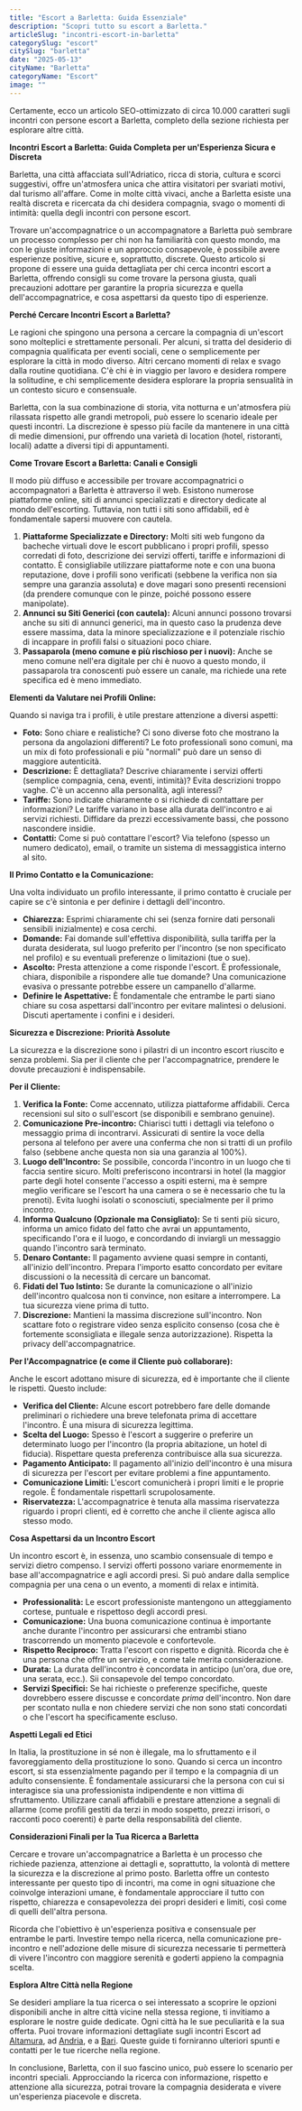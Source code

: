 ```yaml
---
title: "Escort a Barletta: Guida Essenziale"
description: "Scopri tutto su escort a Barletta."
articleSlug: "incontri-escort-in-barletta" 
categorySlug: "escort"
citySlug: "barletta"
date: "2025-05-13"
cityName: "Barletta"
categoryName: "Escort"
image: ""
---
```


Certamente, ecco un articolo SEO-ottimizzato di circa 10.000 caratteri sugli incontri con persone escort a Barletta, completo della sezione richiesta per esplorare altre città.

**Incontri Escort a Barletta: Guida Completa per un'Esperienza Sicura e Discreta**

Barletta, una città affacciata sull'Adriatico, ricca di storia, cultura e scorci suggestivi, offre un'atmosfera unica che attira visitatori per svariati motivi, dal turismo all'affare. Come in molte città vivaci, anche a Barletta esiste una realtà discreta e ricercata da chi desidera compagnia, svago o momenti di intimità: quella degli incontri con persone escort.

Trovare un'accompagnatrice o un accompagnatore a Barletta può sembrare un processo complesso per chi non ha familiarità con questo mondo, ma con le giuste informazioni e un approccio consapevole, è possibile avere esperienze positive, sicure e, soprattutto, discrete. Questo articolo si propone di essere una guida dettagliata per chi cerca incontri escort a Barletta, offrendo consigli su come trovare la persona giusta, quali precauzioni adottare per garantire la propria sicurezza e quella dell'accompagnatrice, e cosa aspettarsi da questo tipo di esperienze.

**Perché Cercare Incontri Escort a Barletta?**

Le ragioni che spingono una persona a cercare la compagnia di un'escort sono molteplici e strettamente personali. Per alcuni, si tratta del desiderio di compagnia qualificata per eventi sociali, cene o semplicemente per esplorare la città in modo diverso. Altri cercano momenti di relax e svago dalla routine quotidiana. C'è chi è in viaggio per lavoro e desidera rompere la solitudine, e chi semplicemente desidera esplorare la propria sensualità in un contesto sicuro e consensuale.

Barletta, con la sua combinazione di storia, vita notturna e un'atmosfera più rilassata rispetto alle grandi metropoli, può essere lo scenario ideale per questi incontri. La discrezione è spesso più facile da mantenere in una città di medie dimensioni, pur offrendo una varietà di location (hotel, ristoranti, locali) adatte a diversi tipi di appuntamenti.

**Come Trovare Escort a Barletta: Canali e Consigli**

Il modo più diffuso e accessibile per trovare accompagnatrici o accompagnatori a Barletta è attraverso il web. Esistono numerose piattaforme online, siti di annunci specializzati e directory dedicate al mondo dell'escorting. Tuttavia, non tutti i siti sono affidabili, ed è fondamentale sapersi muovere con cautela.

1.  **Piattaforme Specializzate e Directory:** Molti siti web fungono da bacheche virtuali dove le escort pubblicano i propri profili, spesso corredati di foto, descrizione dei servizi offerti, tariffe e informazioni di contatto. È consigliabile utilizzare piattaforme note e con una buona reputazione, dove i profili sono verificati (sebbene la verifica non sia sempre una garanzia assoluta) e dove magari sono presenti recensioni (da prendere comunque con le pinze, poiché possono essere manipolate).
2.  **Annunci su Siti Generici (con cautela):** Alcuni annunci possono trovarsi anche su siti di annunci generici, ma in questo caso la prudenza deve essere massima, data la minore specializzazione e il potenziale rischio di incappare in profili falsi o situazioni poco chiare.
3.  **Passaparola (meno comune e più rischioso per i nuovi):** Anche se meno comune nell'era digitale per chi è nuovo a questo mondo, il passaparola tra conoscenti può essere un canale, ma richiede una rete specifica ed è meno immediato.

**Elementi da Valutare nei Profili Online:**

Quando si naviga tra i profili, è utile prestare attenzione a diversi aspetti:

*   **Foto:** Sono chiare e realistiche? Ci sono diverse foto che mostrano la persona da angolazioni differenti? Le foto professionali sono comuni, ma un mix di foto professionali e più "normali" può dare un senso di maggiore autenticità.
*   **Descrizione:** È dettagliata? Descrive chiaramente i servizi offerti (semplice compagnia, cena, eventi, intimità)? Evita descrizioni troppo vaghe. C'è un accenno alla personalità, agli interessi?
*   **Tariffe:** Sono indicate chiaramente o si richiede di contattare per informazioni? Le tariffe variano in base alla durata dell'incontro e ai servizi richiesti. Diffidare da prezzi eccessivamente bassi, che possono nascondere insidie.
*   **Contatti:** Come si può contattare l'escort? Via telefono (spesso un numero dedicato), email, o tramite un sistema di messaggistica interno al sito.

**Il Primo Contatto e la Comunicazione:**

Una volta individuato un profilo interessante, il primo contatto è cruciale per capire se c'è sintonia e per definire i dettagli dell'incontro.

*   **Chiarezza:** Esprimi chiaramente chi sei (senza fornire dati personali sensibili inizialmente) e cosa cerchi.
*   **Domande:** Fai domande sull'effettiva disponibilità, sulla tariffa per la durata desiderata, sul luogo preferito per l'incontro (se non specificato nel profilo) e su eventuali preferenze o limitazioni (tue o sue).
*   **Ascolto:** Presta attenzione a come risponde l'escort. È professionale, chiara, disponibile a rispondere alle tue domande? Una comunicazione evasiva o pressante potrebbe essere un campanello d'allarme.
*   **Definire le Aspettative:** È fondamentale che entrambe le parti siano chiare su cosa aspettarsi dall'incontro per evitare malintesi o delusioni. Discuti apertamente i confini e i desideri.

**Sicurezza e Discrezione: Priorità Assolute**

La sicurezza e la discrezione sono i pilastri di un incontro escort riuscito e senza problemi. Sia per il cliente che per l'accompagnatrice, prendere le dovute precauzioni è indispensabile.

**Per il Cliente:**

1.  **Verifica la Fonte:** Come accennato, utilizza piattaforme affidabili. Cerca recensioni sul sito o sull'escort (se disponibili e sembrano genuine).
2.  **Comunicazione Pre-incontro:** Chiarisci tutti i dettagli via telefono o messaggio prima di incontrarvi. Assicurati di sentire la voce della persona al telefono per avere una conferma che non si tratti di un profilo falso (sebbene anche questa non sia una garanzia al 100%).
3.  **Luogo dell'Incontro:** Se possibile, concorda l'incontro in un luogo che ti faccia sentire sicuro. Molti preferiscono incontrarsi in hotel (la maggior parte degli hotel consente l'accesso a ospiti esterni, ma è sempre meglio verificare se l'escort ha una camera o se è necessario che tu la prenoti). Evita luoghi isolati o sconosciuti, specialmente per il primo incontro.
4.  **Informa Qualcuno (Opzionale ma Consigliato):** Se ti senti più sicuro, informa un amico fidato del fatto che avrai un appuntamento, specificando l'ora e il luogo, e concordando di inviargli un messaggio quando l'incontro sarà terminato.
5.  **Denaro Contante:** Il pagamento avviene quasi sempre in contanti, all'inizio dell'incontro. Prepara l'importo esatto concordato per evitare discussioni o la necessità di cercare un bancomat.
6.  **Fidati del Tuo Istinto:** Se durante la comunicazione o all'inizio dell'incontro qualcosa non ti convince, non esitare a interrompere. La tua sicurezza viene prima di tutto.
7.  **Discrezione:** Mantieni la massima discrezione sull'incontro. Non scattare foto o registrare video senza esplicito consenso (cosa che è fortemente sconsigliata e illegale senza autorizzazione). Rispetta la privacy dell'accompagnatrice.

**Per l'Accompagnatrice (e come il Cliente può collaborare):**

Anche le escort adottano misure di sicurezza, ed è importante che il cliente le rispetti. Questo include:

*   **Verifica del Cliente:** Alcune escort potrebbero fare delle domande preliminari o richiedere una breve telefonata prima di accettare l'incontro. È una misura di sicurezza legittima.
*   **Scelta del Luogo:** Spesso è l'escort a suggerire o preferire un determinato luogo per l'incontro (la propria abitazione, un hotel di fiducia). Rispettare questa preferenza contribuisce alla sua sicurezza.
*   **Pagamento Anticipato:** Il pagamento all'inizio dell'incontro è una misura di sicurezza per l'escort per evitare problemi a fine appuntamento.
*   **Comunicazione Limiti:** L'escort comunicherà i propri limiti e le proprie regole. È fondamentale rispettarli scrupolosamente.
*   **Riservatezza:** L'accompagnatrice è tenuta alla massima riservatezza riguardo i propri clienti, ed è corretto che anche il cliente agisca allo stesso modo.

**Cosa Aspettarsi da un Incontro Escort**

Un incontro escort è, in essenza, uno scambio consensuale di tempo e servizi dietro compenso. I servizi offerti possono variare enormemente in base all'accompagnatrice e agli accordi presi. Si può andare dalla semplice compagnia per una cena o un evento, a momenti di relax e intimità.

*   **Professionalità:** Le escort professioniste mantengono un atteggiamento cortese, puntuale e rispettoso degli accordi presi.
*   **Comunicazione:** Una buona comunicazione continua è importante anche durante l'incontro per assicurarsi che entrambi stiano trascorrendo un momento piacevole e confortevole.
*   **Rispetto Reciproco:** Tratta l'escort con rispetto e dignità. Ricorda che è una persona che offre un servizio, e come tale merita considerazione.
*   **Durata:** La durata dell'incontro è concordata in anticipo (un'ora, due ore, una serata, ecc.). Sii consapevole del tempo concordato.
*   **Servizi Specifici:** Se hai richieste o preferenze specifiche, queste dovrebbero essere discusse e concordate *prima* dell'incontro. Non dare per scontato nulla e non chiedere servizi che non sono stati concordati o che l'escort ha specificamente escluso.

**Aspetti Legali ed Etici**

In Italia, la prostituzione in sé non è illegale, ma lo sfruttamento e il favoreggiamento della prostituzione lo sono. Quando si cerca un incontro escort, si sta essenzialmente pagando per il tempo e la compagnia di un adulto consensiente. È fondamentale assicurarsi che la persona con cui si interagisce sia una professionista indipendente e non vittima di sfruttamento. Utilizzare canali affidabili e prestare attenzione a segnali di allarme (come profili gestiti da terzi in modo sospetto, prezzi irrisori, o racconti poco coerenti) è parte della responsabilità del cliente.

**Considerazioni Finali per la Tua Ricerca a Barletta**

Cercare e trovare un'accompagnatrice a Barletta è un processo che richiede pazienza, attenzione ai dettagli e, soprattutto, la volontà di mettere la sicurezza e la discrezione al primo posto. Barletta offre un contesto interessante per questo tipo di incontri, ma come in ogni situazione che coinvolge interazioni umane, è fondamentale approcciare il tutto con rispetto, chiarezza e consapevolezza dei propri desideri e limiti, così come di quelli dell'altra persona.

Ricorda che l'obiettivo è un'esperienza positiva e consensuale per entrambe le parti. Investire tempo nella ricerca, nella comunicazione pre-incontro e nell'adozione delle misure di sicurezza necessarie ti permetterà di vivere l'incontro con maggiore serenità e goderti appieno la compagnia scelta.

**Esplora Altre Città nella Regione**

Se desideri ampliare la tua ricerca o sei interessato a scoprire le opzioni disponibili anche in altre città vicine nella stessa regione, ti invitiamo a esplorare le nostre guide dedicate. Ogni città ha le sue peculiarità e la sua offerta. Puoi trovare informazioni dettagliate sugli incontri Escort ad [Altamura](/altamura/escort/incontri-escort-in-altamura), ad [Andria](/andria/escort/incontri-escort-in-andria), e a [Bari](/bari/escort/incontri-escort-in-bari). Queste guide ti forniranno ulteriori spunti e contatti per le tue ricerche nella regione.

In conclusione, Barletta, con il suo fascino unico, può essere lo scenario per incontri speciali. Approcciando la ricerca con informazione, rispetto e attenzione alla sicurezza, potrai trovare la compagnia desiderata e vivere un'esperienza piacevole e discreta.

